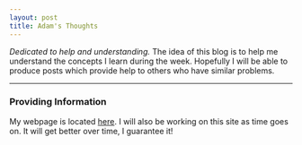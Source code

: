 ```yaml
---
layout: post
title: Adam's Thoughts
---
```


*Dedicated to help and understanding.*  The idea of this blog is to help me
understand the concepts I learn during the week.  Hopefully I will be able to
produce posts which provide help to others who have similar problems.  

-----

### Providing Information

My webpage is located [here](http://a2k11.github.io).  I will also be working on
this site as time goes on.  It will get better over time, I guarantee it!

